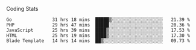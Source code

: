 Coding Stats
<!--START_SECTION:waka-->

```text
Go               31 hrs 18 mins  █████▒░░░░░░░░░░░░░░░░░░░   21.39 %
PHP              29 hrs 47 mins  █████░░░░░░░░░░░░░░░░░░░░   20.36 %
JavaScript       25 hrs 39 mins  ████▒░░░░░░░░░░░░░░░░░░░░   17.53 %
HTML             25 hrs 19 mins  ████▒░░░░░░░░░░░░░░░░░░░░   17.30 %
Blade Template   14 hrs 14 mins  ██▒░░░░░░░░░░░░░░░░░░░░░░   09.73 %
```

<!--END_SECTION:waka-->
